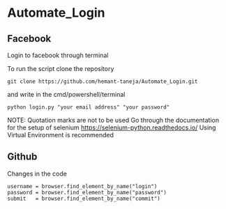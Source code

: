 # Automate_Login

## Facebook

Login to facebook through terminal

To run the script clone the repository 
```
git clone https://github.com/hemant-taneja/Automate_Login.git
```

and write in the cmd/powershell/terminal
```
python login.py "your email address" "your password"
```

NOTE: Quotation marks are not to be used
Go through the documentation for the setup of selenium https://selenium-python.readthedocs.io/
Using Virtual Environment is recommended

## Github

Changes in the code
```
username = browser.find_element_by_name("login")
password = browser.find_element_by_name("password")
submit   = browser.find_element_by_name("commit")
```
